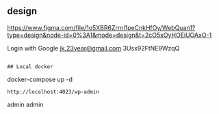 
## design
https://www.figma.com/file/1o5XBR6Zrrnl1peCnkHfOy/WebQuan1?type=design&node-id=0%3A1&mode=design&t=2cO5xOyHOEiUOAxO-1

Login with Google
jk.23year@gmail.com
3Usx92FtNE9WzqQ
```

## Local docker
```
docker-compose up -d
```
http://localhost:4023/wp-admin
```
admin
admin
```

